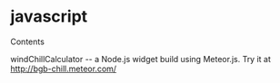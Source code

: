 # javascript

Contents

windChillCalculator -- a Node.js widget build using Meteor.js.  Try it at http://bgb-chill.meteor.com/
